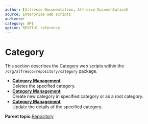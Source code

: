 ```yaml
---
author: [Alfresco Documentation, Alfresco Documentation]
source: Enterprise web scripts
audience: 
category: API
option: RESTful reference
---
```


# Category

This section describes the Category web scripts within the `/org/alfresco/repository/category` package.

-   **[Category Management](../references/RESTful-CategoryCategoryDelete.md)**  
 Deletes the specified category.
-   **[Category Management](../references/RESTful-CategoryCategoryPost.md)**  
 Create new category in specified category or as a root category.
-   **[Category Management](../references/RESTful-CategoryCategoryPut.md)**  
 Update the details of the specified category.

**Parent topic:**[Repository](../references/RESTful-Repository.md)


